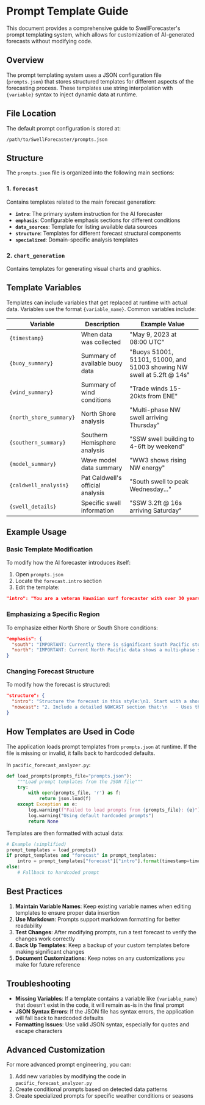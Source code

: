 # Prompt Template Guide

This document provides a comprehensive guide to SwellForecaster's prompt templating system, which allows for customization of AI-generated forecasts without modifying code.

## Overview

The prompt templating system uses a JSON configuration file (`prompts.json`) that stores structured templates for different aspects of the forecasting process. These templates use string interpolation with `{variable}` syntax to inject dynamic data at runtime.

## File Location

The default prompt configuration is stored at:
```
/path/to/SwellForecaster/prompts.json
```

## Structure

The `prompts.json` file is organized into the following main sections:

### 1. `forecast`

Contains templates related to the main forecast generation:

- **`intro`**: The primary system instruction for the AI forecaster
- **`emphasis`**: Configurable emphasis sections for different conditions
- **`data_sources`**: Template for listing available data sources
- **`structure`**: Templates for different forecast structural components
- **`specialized`**: Domain-specific analysis templates

### 2. `chart_generation`

Contains templates for generating visual charts and graphics.

## Template Variables

Templates can include variables that get replaced at runtime with actual data. Variables use the format `{variable_name}`. Common variables include:

| Variable | Description | Example Value |
|----------|-------------|---------------|
| `{timestamp}` | When data was collected | "May 9, 2023 at 08:00 UTC" |
| `{buoy_summary}` | Summary of available buoy data | "Buoys 51001, 51101, 51000, and 51003 showing NW swell at 5.2ft @ 14s" |
| `{wind_summary}` | Summary of wind conditions | "Trade winds 15-20kts from ENE" |
| `{north_shore_summary}` | North Shore analysis | "Multi-phase NW swell arriving Thursday" |
| `{southern_summary}` | Southern Hemisphere analysis | "SSW swell building to 4-6ft by weekend" |
| `{model_summary}` | Wave model data summary | "WW3 shows rising NW energy" |
| `{caldwell_analysis}` | Pat Caldwell's official analysis | "South swell to peak Wednesday..." |
| `{swell_details}` | Specific swell information | "SSW 3.2ft @ 16s arriving Saturday" |

## Example Usage

### Basic Template Modification

To modify how the AI forecaster introduces itself:

1. Open `prompts.json`
2. Locate the `forecast.intro` section
3. Edit the template:

```json
"intro": "You are a veteran Hawaiian surf forecaster with over 30 years of experience analyzing Pacific storm systems and delivering detailed, educational surf forecasts for Hawaii.\n\nUse your deep expertise in swell mechanics, Pacific climatology, and historical analogs to analyze the following marine data (surf, wind, swell) collected {timestamp} and generate a 10-day surf forecast for Oʻahu."
```

### Emphasizing a Specific Region

To emphasize either North Shore or South Shore conditions:

```json
"emphasis": {
  "south": "IMPORTANT: Currently there is significant South Pacific storm activity generating large south swells. Your South Shore forecast section should receive extra attention and detail in this report.",
  "north": "IMPORTANT: Current North Pacific data shows a multi-phase storm system with distinct components. Your North Shore forecast should break down this system into its separate phases (similar to Pat Caldwell's approach) and track how each phase affects swell arrival timing and characteristics."
}
```

### Changing Forecast Structure

To modify how the forecast is structured:

```json
"structure": {
  "intro": "Structure the forecast in this style:\n1. Start with a short title and opening paragraph summarizing current surf conditions and the broader meteorological setup.",
  "nowcast": "2. Include a detailed NOWCAST section that:\n   - Uses the most recent buoy readings to describe what's happening RIGHT NOW\n   - Tracks swell propagation (e.g., '2.8 ft @ 15s from 310° hit Buoy 51001 at 8AM, arriving at North Shore around 11AM')\n   - Translates buoy data to actual surf heights at specific breaks (e.g., 'translating to 5-7 ft faces at exposed spots')\n   - Notes whether swell is building, holding, or dropping based on buoy trends"
}
```

## How Templates are Used in Code

The application loads prompt templates from `prompts.json` at runtime. If the file is missing or invalid, it falls back to hardcoded defaults.

In `pacific_forecast_analyzer.py`:

```python
def load_prompts(prompts_file="prompts.json"):
    """Load prompt templates from the JSON file"""
    try:
        with open(prompts_file, 'r') as f:
            return json.load(f)
    except Exception as e:
        log.warning(f"Failed to load prompts from {prompts_file}: {e}")
        log.warning("Using default hardcoded prompts")
        return None
```

Templates are then formatted with actual data:

```python
# Example (simplified)
prompt_templates = load_prompts()
if prompt_templates and "forecast" in prompt_templates:
    intro = prompt_templates["forecast"]["intro"].format(timestamp=timestamp)
else:
    # Fallback to hardcoded prompt
```

## Best Practices

1. **Maintain Variable Names**: Keep existing variable names when editing templates to ensure proper data insertion
2. **Use Markdown**: Prompts support markdown formatting for better readability
3. **Test Changes**: After modifying prompts, run a test forecast to verify the changes work correctly
4. **Back Up Templates**: Keep a backup of your custom templates before making significant changes
5. **Document Customizations**: Keep notes on any customizations you make for future reference

## Troubleshooting

- **Missing Variables**: If a template contains a variable like `{variable_name}` that doesn't exist in the code, it will remain as-is in the final prompt
- **JSON Syntax Errors**: If the JSON file has syntax errors, the application will fall back to hardcoded defaults
- **Formatting Issues**: Use valid JSON syntax, especially for quotes and escape characters

## Advanced Customization

For more advanced prompt engineering, you can:

1. Add new variables by modifying the code in `pacific_forecast_analyzer.py`
2. Create conditional prompts based on detected data patterns
3. Create specialized prompts for specific weather conditions or seasons